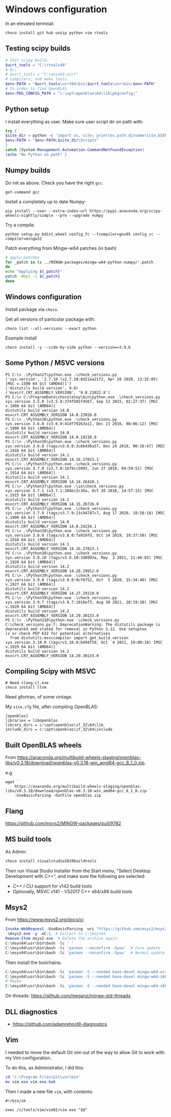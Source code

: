 # Windows configuration

In an elevated terminal:

```
choco install git hub unzip python vim rtools
```

## Testing scipy builds

```powershell
# Init scipy build.
$ucrt_tools = "C:\rtools40"
# Or:
# $ucrt_tools = "C:\msys64-ucrt"
# Compilers, and make tools.
$env:PATH = "$ucrt_tools\ucrt64\bin;$ucrt_tools\usr\bin;$env:PATH"
# In order to find OpenBLAS
$env:PKG_CONFIG_PATH = "c:\opt\openblas\64\lib\pkgconfig;"
```

## Python setup

I install everything as user.  Make sure user script dir on path with:

```powershell
try {
$site_dir = python -c 'import os, site; print(os.path.dirname(site.USER_SITE))'
$env:PATH = "$env:PATH;$site_dir\Scripts"
}
catch [System.Management.Automation.CommandNotFoundException]
{echo "No Python on path" }
```

## Numpy builds

Do init as above.  Check you have the right `gcc`.

```
get-command gcc
```

Install a completely up to date Numpy:

```
pip install --user --extra-index-url https://pypi.anaconda.org/scipy-wheels-nightly/simple --pre --upgrade numpy
```

Try a compile.

```
python setup.py bdist_wheel config_fc --fcompiler=gnu95 config_cc --compiler=mingw32
```

Patch everything from Mingw-w64 patches (in bash)

```bash
# apply_patches
for _patch in ls ../MINGW-packages/mingw-w64-python-numpy/*.patch
do
echo "Applying ${_patch}"
patch -Nbp1 -i ${_patch}
done
```

## Windows configuration

Install package via `choco`.

Get all versions of particular package with:

```
choco list --all-versions --exact python
```

Example install

```
choco install -y --side-by-side python --version==3.9.6

```

## Some Python / MSVC versions

```
PS C:\> .\Python27\python.exe .\check_versions.py
('sys.version', '2.7.18 (v2.7.18:8d21aa21f2, Apr 20 2020, 13:25:05) [MSC v.1500 64 bit (AMD64)]')
('distutils build version', 9.0)
('msvcrt.CRT_ASSEMBLY_VERSION', '9.0.21022.8')
PS C:\> C:\ProgramData\chocolatey\bin\python.exe .\check_versions.py
sys.version 3.5.0 (v3.5.0:374f501f4567, Sep 13 2015, 02:27:37) [MSC v.1900 64 bit (AMD64)]
distutils build version 14.0
msvcrt.CRT_ASSEMBLY_VERSION 14.0.23026.0
PS C:\> .\Python36\python.exe .\check_versions.py
sys.version 3.6.0 (v3.6.0:41df79263a11, Dec 23 2016, 08:06:12) [MSC v.1900 64 bit (AMD64)]
distutils build version 14.0
msvcrt.CRT_ASSEMBLY_VERSION 14.0.24210.0
PS C:\> .\Python36\python.exe .\check_versions.py
sys.version 3.6.8 (tags/v3.6.8:3c6b436a57, Dec 24 2018, 00:16:47) [MSC v.1916 64 bit (AMD64)]
distutils build version 14.1
msvcrt.CRT_ASSEMBLY_VERSION 14.16.27023.1
PS C:\> .\Python37\python.exe .\check_versions.py
sys.version 3.7.0 (v3.7.0:1bf9cc5093, Jun 27 2018, 04:59:51) [MSC v.1914 64 bit (AMD64)]
distutils build version 14.1
msvcrt.CRT_ASSEMBLY_VERSION 14.14.26428.1
PS C:\> .\Python37\python.exe .\io\check_versions.py
sys.version 3.7.1 (v3.7.1:260ec2c36a, Oct 20 2018, 14:57:15) [MSC v.1915 64 bit (AMD64)]
distutils build version 14.1
msvcrt.CRT_ASSEMBLY_VERSION 14.15.26726.0
PS C:\> .\Python37\python.exe .\check_versions.py
sys.version 3.7.9 (tags/v3.7.9:13c94747c7, Aug 17 2020, 18:58:18) [MSC v.1900 64 bit (AMD64)]
distutils build version 14.0
msvcrt.CRT_ASSEMBLY_VERSION 14.0.24234.1
PS C:\> .\Python38\python.exe .\check_versions.py
sys.version 3.8.0 (tags/v3.8.0:fa919fd, Oct 14 2019, 19:37:50) [MSC v.1916 64 bit (AMD64)]
distutils build version 14.1
msvcrt.CRT_ASSEMBLY_VERSION 14.16.27023.1
PS C:\> .\Python38\python.exe .\check_versions.py
sys.version 3.8.10 (tags/v3.8.10:3d8993a, May  3 2021, 11:48:03) [MSC v.1928 64 bit (AMD64)]
distutils build version 14.2
msvcrt.CRT_ASSEMBLY_VERSION 14.28.29912.0
PS C:\> .\Python39\python.exe .\check_versions.py
sys.version 3.9.0 (tags/v3.9.0:9cf6752, Oct  5 2020, 15:34:40) [MSC v.1927 64 bit (AMD64)]
distutils build version 14.2
msvcrt.CRT_ASSEMBLY_VERSION 14.27.29110.0
PS C:\> .\Python39\python.exe .\check_versions.py
sys.version 3.9.7 (tags/v3.9.7:1016ef3, Aug 30 2021, 20:19:38) [MSC v.1929 64 bit (AMD64)]
distutils build version 14.2
msvcrt.CRT_ASSEMBLY_VERSION 14.29.30133.0
PS C:\> .\Python310\python.exe .\check_versions.py
C:\check_versions.py:7: DeprecationWarning: The distutils package is deprecated and slated for removal in Python 3.12. Use setuptoo
ls or check PEP 632 for potential alternatives
  from distutils.msvccompiler import get_build_version
sys.version 3.10.0 (tags/v3.10.0:b494f59, Oct  4 2021, 19:00:18) [MSC v.1929 64 bit (AMD64)]
distutils build version 14.2
msvcrt.CRT_ASSEMBLY_VERSION 14.29.30133.0
```

## Compiling Scipy with MSVC

```
# Need clang-cl.exe
choco install llvm
```

Need gfortran, of some vintage.

My `site.cfg` file, after compiling OpenBLAS:

```
[openblas]
libraries = libopenblas
library_dirs = c:\opt\openblas\if_32\64\lib
include_dirs = c:\opt\openblas\if_32\64\include
```

## Built OpenBLAS wheels

From <https://anaconda.org/multibuild-wheels-staging/openblas-libs/v0.3.18/download/openblas-v0.3.18-win_amd64-gcc_8_1_0.zip>.

e.g.

```
wget `
    https://anaconda.org/multibuild-wheels-staging/openblas-libs/v0.3.18/download/openblas-v0.3.18-win_amd64-gcc_8_1_0.zip `
    -UseBasicParsing -OutFile openblas.zip
```

## Flang

<https://github.com/msys2/MINGW-packages/pull/9782>

## MS build tools

As Admin:

```powershell
choco install visualstudio2019buildtools
```

Then run Visual Studio Installer from the Start menu, "Select Desktop Development with C++", and make sure the following are selected:

* C++ / CLI support for v142 build tools
* Optionally, MSVC v141 - VS2017 C++ x64/x86 build tools

## Msys2

From <https://www.msys2.org/docs/ci>

```powershell
Invoke-WebRequest -UseBasicParsing -uri "https://github.com/msys2/msys2-installer/releases/download/nightly-x86_64/msys2-base-x86_64-latest.sfx.exe" -OutFile msys2.exe
.\msys2.exe -y -oC:\  # Extract to C:\msys64
Remove-Item msys2.exe  # Delete the archive again
C:\msys64\usr\bin\bash -lc ' '
C:\msys64\usr\bin\bash -lc 'pacman --noconfirm -Syuu'  # Core update
C:\msys64\usr\bin\bash -lc 'pacman --noconfirm -Syuu'  # Normal update
```

Then install the toolchains:

```powershell
C:\msys64\usr\bin\bash -lc 'pacman -S --needed base-devel mingw-w64-ucrt-x86_64-toolchain'
C:\msys64\usr\bin\bash -lc 'pacman -S --needed base-devel mingw-w64-i686-toolchain'
# Maybe
C:\msys64\usr\bin\bash -lc 'pacman -S --needed base-devel mingw-w64-x86_64-toolchain'
```

On threads: <https://github.com/meganz/mingw-std-threads>.

## DLL diagnostics

* <https://github.com/adamrehn/dll-diagnostics>

## Vim

I needed to move the default Git vim out of the way to allow Git to work with
my Vim configuration.

To do this, as Administrator, I did this:

```powershell
cd 'C:\Program Files\Git\usr\bin'
mv vim.exe vim.exe.bak
```

Then I made a new file `vim`, with contents:

```
#!/bin/sh

exec /c/tools/vim/vim82/vim.exe "$@"
```
